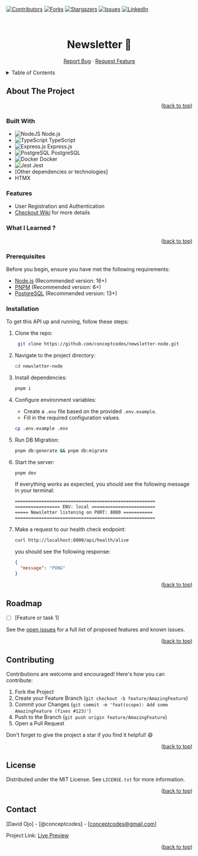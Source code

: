 <a name="readme-top"></a>

[![Contributors][contributors-shield]][contributors-url]
[![Forks][forks-shield]][forks-url]
[![Stargazers][stars-shield]][stars-url]
[![Issues][issues-shield]][issues-url]
[![LinkedIn][linkedin-shield]][linkedin-url]

<br />
<div align="center">
<h1 align="center">
  Newsletter 📰
</h1>
  <p align="center">
    <a href="https://github.com/conceptcodes/newsletter-node/issues">Report Bug</a>
    ·
    <a href="https://github.com/conceptcodes/newsletter-node/issues">Request Feature</a>
  </p>
</div>

<details>
  <summary>Table of Contents</summary>
  <ol>
    <li>
      <a href="#about-the-project">About The Project</a>
      <ul>
        <li><a href="#built-with">Built With</a></li>
      </ul>
    </li>
    <li>
      <a href="#getting-started">Getting Started</a>
      <ul>
        <li><a href="#prerequisites">Prerequisites</a></li>
        <li><a href="#installation">Installation</a></li>
      </ul>
    </li>
    <li><a href="#roadmap">Roadmap</a></li>
    <li><a href="#contributing">Contributing</a></li>
    <li><a href="#license">License</a></li>
    <li><a href="#contact">Contact</a></li>
  </ol>
</details>

## About The Project

<p align="right">(<a href="#readme-top">back to top</a>)</p>

### Built With

- ![NodeJS [Node.js](https://nodejs.org/)](https://img.shields.io/badge/node.js-6DA55F?style=for-the-badge&logo=node.js&logoColor=white)
- ![TypeScript [TypeScript](https://www.typescriptlang.org/)](https://img.shields.io/badge/typescript-%23007ACC.svg?style=for-the-badge&logo=typescript&logoColor=white)
- ![Express.js [Express.js](https://expressjs.com/)](https://img.shields.io/badge/express.js-%23404d59.svg?style=for-the-badge&logo=express&logoColor=%2361DAFB)
- ![PostgreSQL [PostgreSQL](https://www.postgresql.org/)](https://img.shields.io/badge/postgresql-%23316192.svg?style=for-the-badge&logo=postgresql&logoColor=white)
- ![Docker [Docker](https://www.docker.com/)](https://img.shields.io/badge/docker-%230db7ed.svg?style=for-the-badge&logo=docker&logoColor=white)
- ![Jest [Jest](https://jestjs.io/)](https://img.shields.io/badge/-jest-%23C21325?style=for-the-badge&logo=jest&logoColor=white)
- [Other dependencies or technologies]
- HTMX

### Features

- User Registration and Authentication
- [Checkout Wiki](https://github.com/conceptcodes/newsletter-node/wiki) for more details

### What I Learned ?


<p align="right">(<a href="#readme-top">back to top</a>)</p>

### Prerequisites

Before you begin, ensure you have met the following requirements:

- [Node.js](https://nodejs.org/) (Recommended version: 16+)
- [PNPM](https://pnpm.io/) (Recommended version: 6+)
- [PostgreSQL](https://www.postgresql.org/) (Recommended version: 13+)

### Installation

To get this API up and running, follow these steps:

1. Clone the repo:

   ```sh
    git clone https://github.com/conceptcodes/newsletter-node.git
   ```

2. Navigate to the project directory:

   ```sh
   cd newsletter-node
   ```

3. Install dependencies:

   ```sh
   pnpm i
   ```

4. Configure environment variables:

   - Create a `.env` file based on the provided `.env.example`.
   - Fill in the required configuration values.

   ```sh
   cp .env.example .env
   ```

5. Run DB Migration:

   ```sh
   pnpm db:generate && pnpm db:migrate
   ```

6. Start the server:

   ```sh
   pnpm dev
   ```

   If everything works as expected, you should see the following message in your terminal:

   ```sh
   =====================================================
   ================= ENV: local ========================
   ===== Newsletter listening on PORT: 8000 ===========
   =====================================================
   ```

7. Make a request to our health check endpoint:

   ```sh
   curl http://localhost:8000/api/health/alive
   ```

   you should see the following response:

   ```json
   {
     "message": "PONG"
   }
   ```

<p align="right">(<a href="#readme-top">back to top</a>)</p>

## Roadmap

- [ ] [Feature or task 1]

See the [open issues](https://github.com/conceptcodes/newsletter-node/issues) for a full list of proposed features and known issues.

<p align="right">(<a href="#readme-top">back to top</a>)</p>

## Contributing

Contributions are welcome and encouraged! Here's how you can contribute:

1. Fork the Project
2. Create your Feature Branch (`git checkout -b feature/AmazingFeature`)
3. Commit your Changes (`git commit -m 'feat(scope): Add some AmazingFeature (fixes #123)'`)
4. Push to the Branch (`git push origin feature/AmazingFeature`)
5. Open a Pull Request

Don't forget to give the project a star if you find it helpful! 😄

<p align="right">(<a href="#readme-top">back to top</a>)</p>

## License

Distributed under the MIT License. See `LICENSE.txt` for more information.

<p align="right">(<a href="#readme-top">back to top</a>)</p>

## Contact

[David Ojo] - [@conceptcodes] - [conceptcodes@gmail.com]

Project Link: [Live Preview](https://newsleter-node.conceptcodes.dev/)

<p align="right">(<a href="#readme-top">back to top</a>)</p>

[contributors-shield]: https://img.shields.io/github/contributors/conceptcodes/newsletter-node.svg?style=for-the-badge
[contributors-url]: https://github.com/conceptcodes/newsletter-node/graphs/contributors
[forks-shield]: https://img.shields.io/github/forks/conceptcodes/newsletter-node.svg?style=for-the-badge
[forks-url]: https://github.com/conceptcodes/newsletter-node/network/members
[stars-shield]: https://img.shields.io/github/stars/conceptcodes/newsletter-node.svg?style=for-the-badge
[stars-url]: https://github.com/conceptcodes/newsletter-node/stargazers
[issues-shield]: https://img.shields.io/github/issues/conceptcodes/newsletter-node.svg?style=for-the-badge
[issues-url]: https://github.com/conceptcodes/newsletter-node/issues
[linkedin-shield]: https://img.shields.io/badge/-LinkedIn-black.svg?style=for-the-badge&logo=linkedin&colorB=555
[linkedin-url]: https://www.linkedin.com/in/david-ojo-66a12a147/
